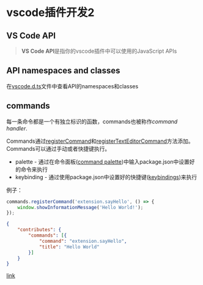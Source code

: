 # vscode插件开发2

## VS Code API
> **VS Code API**是指你的vscode插件中可以使用的JavaScript APIs

## API namespaces and classes

在[vscode.d.ts](https://github.com/Microsoft/vscode/blob/master/src/vs/vscode.d.ts)文件中查看API的namespaces和classes

## commands

每一条命令都是一个有独立标识的函数，commands也被称作*command handler*.

Commands通过[registerCommand](https://code.visualstudio.com/api/references/vscode-api#commands.registerCommand)和[registerTextEditorCommand](https://code.visualstudio.com/api/references/vscode-api#commands.registerTextEditorCommand)方法添加。Commands可以通过手动或者快捷键执行。
- palette - 通过在命令面板([command palette](https://code.visualstudio.com/docs/getstarted/userinterface#_command-palette))中输入package.json中设置好的命令来执行
- keybinding - 通过使用package.json中设置好的快捷键([keybindings](https://code.visualstudio.com/docs/getstarted/keybindings#_customizing-shortcuts))来执行

例子：

```js
commands.registerCommand('extension.sayHello', () => {
    window.showInformationMessage('Hello World!');
});
```

```json
{
    "contributes": {
        "commands": [{
            "command": "extension.sayHello",
            "title": "Hello World"
        }]
    }
}
```













[link](https://code.visualstudio.com/api/references/vscode-api)